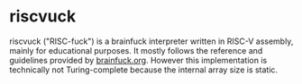 # riscvuck

riscvuck ("RISC-fuck") is a brainfuck interpreter written in RISC-V assembly, mainly for educational purposes. It mostly follows the reference and guidelines provided by [brainfuck.org](http://brainfuck.org). However this implementation is technically not Turing-complete because the internal array size is static.
